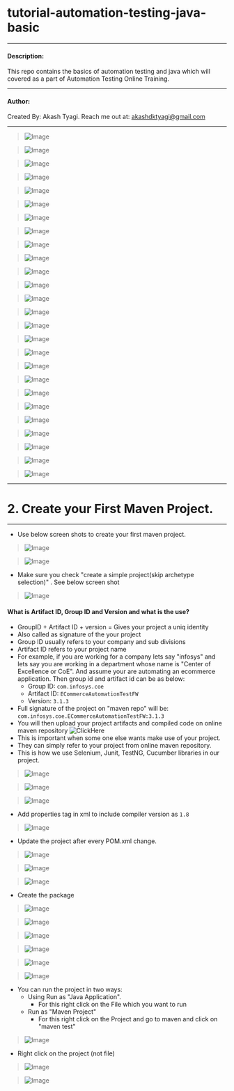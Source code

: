 # tutorial-automation-testing-java-basic

---
#### Description:
This repo contains the basics of automation testing and java which will covered as a part of Automation Testing Online Training.

---
#### Author:
Created By: Akash Tyagi. Reach me out at: akashdktyagi@gmail.com

---

>![Image](Slide1.png)

>![Image](Slide2.png)

>![Image](Slide3.png)

>![Image](Slide4.png)

>![Image](Slide5.png)

>![Image](Slide6.png)

>![Image](Slide7.png)

>![Image](Slide8.png)

>![Image](Slide9.png)

>![Image](Slide10.png)

>![Image](Slide11.png)

>![Image](Slide12.png)

>![Image](Slide13.png)

>![Image](Slide14.png)

>![Image](Slide15.png)

>![Image](Slide16.png)

>![Image](Slide17.png)

>![Image](Slide18.png)

>![Image](Slide19.png)

>![Image](Slide20.png)

>![Image](Slide21.png)

>![Image](Slide22.png)

>![Image](Slide23.png)

>![Image](Slide24.png)

>![Image](Slide25.png)

>![Image](Slide26.png)

---
# 2. Create your First Maven Project.
---
* Use below screen shots to create your first maven project.

>![Image](Screenshot%202020-12-18%20at%2010.25.03%20PM.png)

>![Image](Screenshot%202020-12-18%20at%2010.25.58%20PM.png)

* Make sure you check "create a simple project(skip archetype selection)" . See below screen shot
>![Image](Screenshot%202020-12-18%20at%2010.26.19%20PM.png)

####  What is Artifact ID, Group ID and Version and what is the use?
* GroupID + Artifact ID + version = Gives your project a uniq identity
* Also called as signature of the your project
* Group ID usually refers to your company and sub divisions
* Artifact ID refers to your project name
* For example, if you are working for a company lets say "infosys" and lets say you are working in a department whose name is "Center of Excellence or CoE". And assume your are automating an ecommerce application. Then group id and artifact id can be as below:
    * Group ID: ```com.infosys.coe```
    * Artifact ID: ```ECommerceAutomationTestFW```
    * Version: ```3.1.3```
* Full signature of the project on "maven repo" will be: ```com.infosys.coe.ECommerceAutomationTestFW:3.1.3```
* You will then upload your project artifacts and compiled code on online maven repository ![ClickHere](https://mvnrepository.com/)
* This is important when some one else wants make use of your project. 
* They can simply refer to your project from online maven repository.
* This is how we use Selenium, Junit, TestNG, Cucumber libraries in our project.

>![Image](Screenshot%202020-12-18%20at%2010.26.52%20PM.png)

>![Image](Screenshot%202020-12-18%20at%2010.29.03%20PM.png)

>![Image](Screenshot%202020-12-18%20at%2010.30.03%20PM.png)

* Add properties tag in xml to include compiler version as ```1.8```
>![Image](Screenshot%202020-12-18%20at%2010.32.48%20PM.png)

* Update the project after every POM.xml change.
>![Image](Screenshot%202020-12-18%20at%2010.34.23%20PM.png)

>![Image](Screenshot%202020-12-18%20at%2010.34.34%20PM.png)

>![Image](Screenshot%202020-12-18%20at%2010.34.48%20PM.png)

* Create the package
>![Image](Screenshot%202020-12-18%20at%2010.35.48%20PM.png)

>![Image](Screenshot%202020-12-18%20at%2010.36.02%20PM.png)

>![Image](Screenshot%202020-12-18%20at%2010.36.22%20PM.png)

>![Image](Screenshot%202020-12-18%20at%2010.36.38%20PM.png)

>![Image](Screenshot%202020-12-18%20at%2010.36.52%20PM.png)

>![Image](Screenshot%202020-12-18%20at%2010.38.19%20PM.png)

* You can run the project in two ways:
    * Using Run as "Java Application". 
        * For this right click on the File which you want to run
    * Run as "Maven Project"
        * For this right click on the Project and go to maven and click on "maven test"
>![Image](Screenshot%202020-12-18%20at%2010.38.46%20PM.png)

* Right click on the project (not file)
>![Image](Screenshot%202020-12-18%20at%2010.39.52%20PM.png)

>![Image](Screenshot%202020-12-18%20at%2010.40.19%20PM.png)
